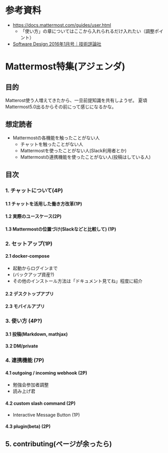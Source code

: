 # 参考資料
* https://docs.mattermost.com/guides/user.html
  * 「使い方」の章についてはここから入れられるだけ入れたい（調整ポイント）
* [Software Design 2016年1月号｜技術評論社](http://gihyo.jp/magazine/SD/archive/2016/201601)

# Mattermost特集(アジェンダ)

## 目的
Matterost使う人増えてきたから、一旦前提知識を共有しようぜ。
夏頃Mattermost5.0出るからその前にって感じになるかな。


## 想定読者
* Mattermostの各機能を触ったことがない人
  * チャットを触ったことがない人
  * Mattermostを使ったことがない人(Slack利用者とか)
  * Mattermostの連携機能を使ったことがない人(投稿はしている人)

## 目次

### 1. チャットについて(4P)

#### 1.1 チャットを活用した働き方改革(1P)

#### 1.2 実際のユースケース(2P)

#### 1.3 Mattermostの位置づけ(Slackなどと比較して) (1P)

### 2. セットアップ(1P)

#### 2.1 docker-compose
* 起動からログインまで
* (バックアップ資産?) 
* その他のインストール方法は「ドキュメント見てね」程度に紹介

#### 2.2 デスクトップアプリ

#### 2.3 モバイルアプリ

### 3. 使い方 (4P?)

#### 3.1 投稿(Markdown, mathjax)
#### 3.2  DM/private

### 4. 連携機能 (7P)

#### 4.1 outgoing / incoming webhook (2P)

* 勉強会参加者調整
* 読み上げ君

#### 4.2 custom slash command (2P)
* Interactive Message Button (1P)
#### 4.3 plugin(beta) (2P)

## 5. contributing(ページが余ったら)

